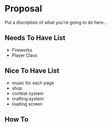 # Proposal

Put a discription of what you're going to do here...

## Needs To Have List

- Fireworks
- Player Class

## Nice To Have List

- music for each page
- shop
- combat system
- crafting system
- loading screen

## How To
